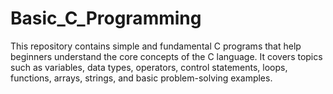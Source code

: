 # Basic_C_Programming
This repository contains simple and fundamental C programs that help beginners understand the core concepts of the C language. It covers topics such as variables, data types, operators, control statements, loops, functions, arrays, strings, and basic problem-solving examples.
